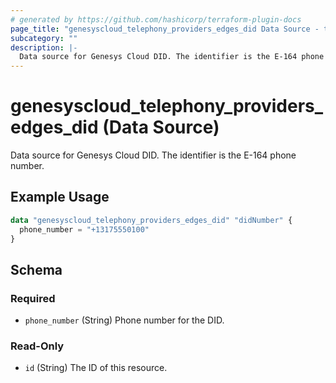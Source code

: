 ```yaml
---
# generated by https://github.com/hashicorp/terraform-plugin-docs
page_title: "genesyscloud_telephony_providers_edges_did Data Source - terraform-provider-genesyscloud"
subcategory: ""
description: |-
  Data source for Genesys Cloud DID. The identifier is the E-164 phone number.
---
```


# genesyscloud_telephony_providers_edges_did (Data Source)

Data source for Genesys Cloud DID. The identifier is the E-164 phone number.

## Example Usage

```terraform
data "genesyscloud_telephony_providers_edges_did" "didNumber" {
  phone_number = "+13175550100"
}
```

<!-- schema generated by tfplugindocs -->
## Schema

### Required

- `phone_number` (String) Phone number for the DID.

### Read-Only

- `id` (String) The ID of this resource.


